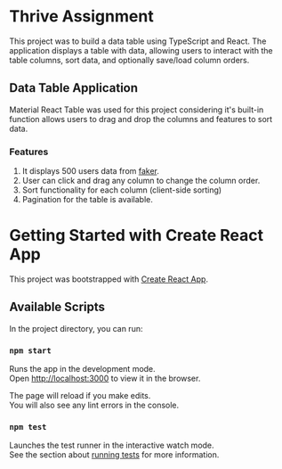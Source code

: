 # Thrive Assignment

This project was to build a data table using TypeScript and React. The application displays a table with data, allowing users to interact with the table columns, sort data, and optionally save/load column orders.

## Data Table Application

Material React Table was used for this project considering it's built-in function allows users to drag and drop the columns and features to sort data.

### Features

1. It displays 500 users data from [faker](https://fakerjs.dev).
2. User can click and drag any column to change the column order.
3. Sort functionality for each column (client-side sorting)
4. Pagination for the table is available.


# Getting Started with Create React App

This project was bootstrapped with [Create React App](https://github.com/facebook/create-react-app).

## Available Scripts

In the project directory, you can run:

### `npm start`

Runs the app in the development mode.\
Open [http://localhost:3000](http://localhost:3000) to view it in the browser.

The page will reload if you make edits.\
You will also see any lint errors in the console.

### `npm test`

Launches the test runner in the interactive watch mode.\
See the section about [running tests](https://facebook.github.io/create-react-app/docs/running-tests) for more information.
